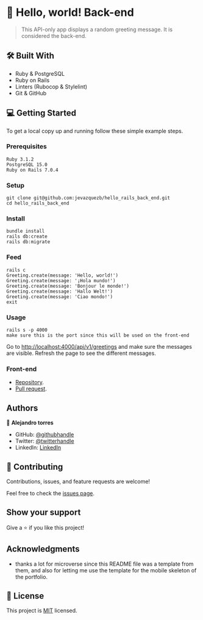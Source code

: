 
# 📖 Hello, world! Back-end

> This API-only app displays a random greeting message. It is considered the back-end.

## 🛠 Built With

- Ruby & PostgreSQL
- Ruby on Rails
- Linters (Rubocop & Stylelint)
- Git & GitHub

## 💻 Getting Started

To get a local copy up and running follow these simple example steps.

### Prerequisites

    Ruby 3.1.2
    PostgreSQL 15.0
    Ruby on Rails 7.0.4

### Setup

    git clone git@github.com:jevazquezb/hello_rails_back_end.git
    cd hello_rails_back_end

### Install

    bundle install
    rails db:create
    rails db:migrate

### Feed

    rails c
    Greeting.create(message: 'Hello, world!')
    Greeting.create(message: '¡Hola mundo!')
    Greeting.create(message: 'Bonjour le monde!')
    Greeting.create(message: 'Hallo Welt!')
    Greeting.create(message: 'Ciao mondo!')
    exit

### Usage

    rails s -p 4000
    make sure this is the port since this will be used on the front-end

Go to [http://localhost:4000/api/v1/greetings](http://localhost:4000/api/v1/greetings) and make sure the messages are visible. Refresh the page to see the different messages.

### Front-end

- [Repository](handler).
- [Pull request](hanlder).

## Authors

👤 **Alejandro torres**

- GitHub: [@githubhandle](https://github.com/aizjicod)
- Twitter: [@twitterhandle](https://twitter.com/aizijijr)
- LinkedIn: [LinkedIn](https://www.linkedin.com/in/aiziji/)


## 🤝 Contributing

Contributions, issues, and feature requests are welcome!

Feel free to check the [issues page](https://github.com/aizjicod/hello-backend-rails/issues).

## Show your support

Give a ⭐️ if you like this project!

## Acknowledgments

- thanks a lot for microverse since this README file was a template from them, and also for letting me use the template for the mobile skeleton of the portfolio.

## 📝 License

This project is [MIT](MIT.md) licensed.